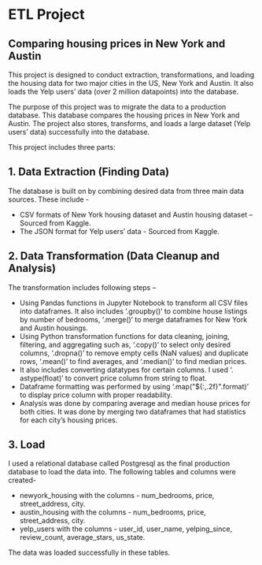 # ETL Project

## Comparing housing prices in New York and Austin

This project is designed to conduct extraction, transformations, and loading the housing data for two major cities in the US, New York and Austin. It also loads the Yelp users’ data (over 2 million datapoints) into the database.

The purpose of this project was to migrate the data to a production database. This database compares the housing prices in New York and Austin. The project also stores, transforms, and loads a large dataset (Yelp users’ data) successfully into the database.

This project includes three parts:

## 1. Data Extraction (Finding Data) 

The database is built on by combining desired data from three main data sources. 
These include -

* CSV formats of New York housing dataset and Austin housing dataset – Sourced from Kaggle. 
* The JSON format for Yelp users’ data - Sourced from Kaggle.

## 2. Data Transformation (Data Cleanup and Analysis)

The transformation includes following steps –

* Using Pandas functions in Jupyter Notebook to transform all CSV files into dataframes. It also includes ‘.groupby()’ to combine house listings by number of bedrooms, ‘.merge()’ to merge dataframes for New York and Austin housings.
* Using Python transformation functions for data cleaning, joining, filtering, and aggregating such as, ‘.copy()’ to select only desired columns, ‘.dropna()’ to remove empty cells (NaN values) and duplicate rows, ‘.mean()’ to find averages, and ‘.median()’ to find median prices. 
* It also includes converting datatypes for certain columns. I used ‘. astype(float)’ to convert price column from string to float.
* Dataframe formatting was performed by using ‘.map("${:,.2f}".format)’ to display price column  with proper readability.
* Analysis was done by comparing average and median house prices for both cities. It was done by merging two dataframes that had statistics for each city’s housing prices.

## 3. Load

I used a relational database called Postgresql as the final production database to load the data into. The following tables and columns were created-
* newyork_housing with the columns - num_bedrooms, price, street_address, city.
* austin_housing with the columns - num_bedrooms, price, street_address, city.
* yelp_users with the columns - user_id, user_name, yelping_since, review_count, average_stars, us_state.

The data was loaded successfully in these tables. 

![]()

![]()

![]()

